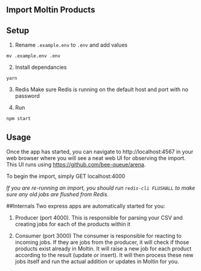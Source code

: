## Import Moltin Products

## Setup
1. Rename `.example.env` to `.env` and add values
```
mv .example.env .env
```

2. Install dependancies
```
yarn
```

3. Redis
Make sure Redis is running on the default host and port with no password

4. Run
```
npm start
```

## Usage
Once the app has started, you can navigate to http://localhost:4567 in your web browser where you will see a neat web UI for observing the import. This UI runs using https://github.com/bee-queue/arena.

To begin the import, simply GET localhost:4000

*If you are re-running an import, you should run `redis-cli FLUSHALL` to make sure any old jobs are flushed from Redis.*

##Internals
Two express apps are automatically started for you:

1. Producer (port 4000).
This is responsible for parsing your CSV and creating jobs for each of the products within it

2. Consumer (port 3000)
The consumer is responsible for reacting to incoming jobs. If they are jobs from the producer, it will check if those products exist already in Moltin. It will raise a new job for each product according to the result (update or insert). It will then process these new jobs itself and run the actual addition or updates in Moltin for you.
